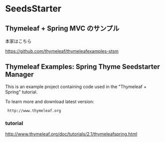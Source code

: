 # SeedsStarter
## Thymeleaf + Spring MVC のサンプル

本家はこちら

https://github.com/thymeleaf/thymeleafexamples-stsm

 Thymeleaf Examples: Spring Thyme Seedstarter Manager
 ----------------------------------------------------
 
 This is an example project containing code used in the "Thymeleaf + Spring" tutorial.
 
 To learn more and download latest version:
 
     http://www.thymeleaf.org

### tutorial
http://www.thymeleaf.org/doc/tutorials/2.1/thymeleafspring.html
